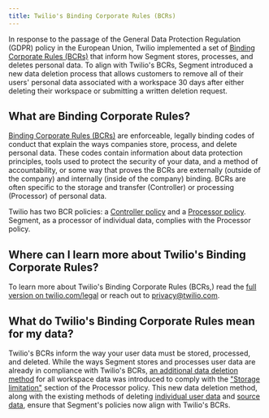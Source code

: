 ```yaml
---
title: Twilio's Binding Corporate Rules (BCRs)
---
```


In response to the passage of the General Data Protection Regulation (GDPR) policy in the European Union, Twilio implemented a set of [Binding Corporate Rules (BCRs)](https://www.twilio.com/legal/binding-corporate-rules) that inform how Segment stores, processes, and deletes personal data. To align with Twilio's BCRs, Segment introduced a new data deletion process that allows customers to remove all of their users' personal data associated with a workspace 30 days after either deleting their workspace or submitting a written deletion request. 

## What are Binding Corporate Rules?

[Binding Corporate Rules (BCRs)](https://ec.europa.eu/info/law/law-topic/data-protection/international-dimension-data-protection/binding-corporate-rules-bcr_en) are enforceable, legally binding codes of conduct that explain the ways companies store, process, and delete personal data. These codes contain information about data protection principles, tools used to protect the security of your data, and a method of accountability, or some way that proves the BCRs are externally (outside of the company) and internally (inside of the company) binding.  BCRs are often specific to the storage and transfer (Controller) or processing (Processor) of personal data. 

Twilio has two BCR policies: a [Controller policy](https://www.twilio.com/legal/bcr/controller) and a [Processor policy](https://www.twilio.com/legal/bcr/processor). Segment, as a processor of individual data, complies with the Processor policy.

## Where can I learn more about Twilio's Binding Corporate Rules?
 
To learn more about Twilio's Binding Corporate Rules (BCRs,) read the [full version on twilio.com/legal](https://www.twilio.com/legal/bcr) or reach out to [privacy@twilio.com](mailto:privacy@twilio.com).

## What do Twilio's Binding Corporate Rules mean for my data?

Twilio's BCRs inform the way your user data must be stored, processed, and deleted. While the ways Segment stores and processes user data are already in compliance with Twilio's BCRs, [an additional data deletion method](/docs/privacy/account-deletion/#delete-your-workspace-data) for all workspace data was introduced to comply with the ["Storage limitation"](https://www.twilio.com/legal/bcr/processor#part-ii-our-obligations) section of the Processor policy. This new data deletion method, along with the existing methods of deleting [individual user data](/docs/privacy/account-deletion/#delete-individual-user-data) and [source data](/docs/privacy/account-deletion/#delete-data-from-a-source), ensure that Segment's policies now align with Twilio's BCRs. 

